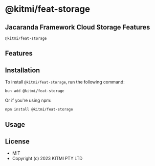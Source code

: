 # @kitmi/feat-storage

## Jacaranda Framework Cloud Storage Features

`@kitmi/feat-storage` 

## Features


## Installation

To install `@kitmi/feat-storage`, run the following command:

```bash
bun add @kitmi/feat-storage
```

Or if you're using npm:

```bash
npm install @kitmi/feat-storage
```

## Usage

## License
- MIT
- Copyright (c) 2023 KITMI PTY LTD